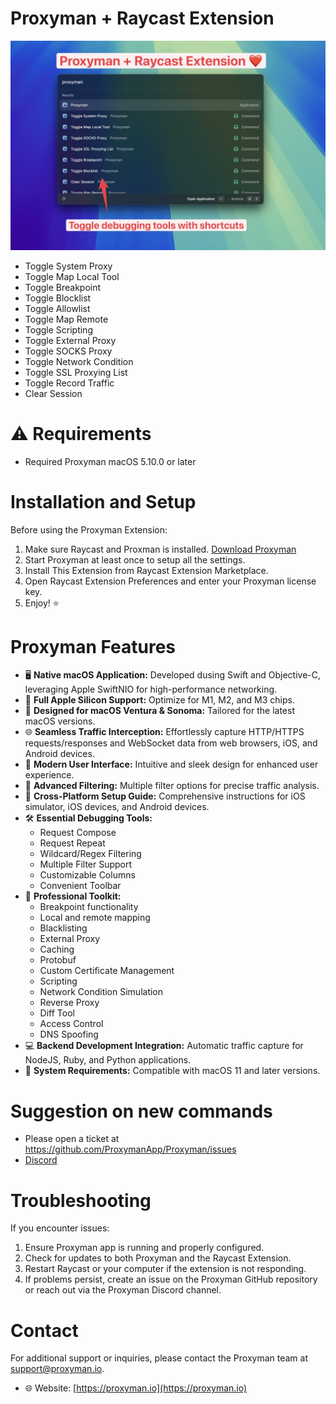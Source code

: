 # Proxyman + Raycast Extension

![Proxyman with Raycast Extension](./assets/raycast_and_proxyman.jpeg)

- Toggle System Proxy
- Toggle Map Local Tool
- Toggle Breakpoint
- Toggle Blocklist
- Toggle Allowlist
- Toggle Map Remote
- Toggle Scripting
- Toggle External Proxy
- Toggle SOCKS Proxy
- Toggle Network Condition
- Toggle SSL Proxying List
- Toggle Record Traffic
- Clear Session

# ⚠️ Requirements
- Required Proxyman macOS 5.10.0 or later

# Installation and Setup
Before using the Proxyman Extension:

1. Make sure Raycast and Proxman is installed. [Download Proxyman](https://proxyman.io/)
2. Start Proxyman at least once to setup all the settings.
3. Install This Extension from Raycast Extension Marketplace.
4. Open Raycast Extension Preferences and enter your Proxyman license key.
5. Enjoy! ⭐️

# Proxyman Features
* 🖥️ **Native macOS Application:** Developed dusing Swift and Objective-C, leveraging Apple SwiftNIO for high-performance networking.
* 🍏 **Full Apple Silicon Support:** Optimize for M1, M2, and M3 chips.
* 🚀 **Designed for macOS Ventura & Sonoma:** Tailored for the latest macOS versions.
* 🌐 **Seamless Traffic Interception:** Effortlessly capture HTTP/HTTPS requests/responses and WebSocket data from web browsers, iOS, and Android devices.
* 🎨 **Modern User Interface:** Intuitive and sleek design for enhanced user experience.
* 🔎 **Advanced Filtering:** Multiple filter options for precise traffic analysis.
* 📱 **Cross-Platform Setup Guide:** Comprehensive instructions for iOS simulator, iOS devices, and Android devices.
* 🛠️ **Essential Debugging Tools:** 
  - Request Compose
  - Request Repeat
  - Wildcard/Regex Filtering
  - Multiple Filter Support
  - Customizable Columns
  - Convenient Toolbar
* 🔧 **Professional Toolkit:**
  - Breakpoint functionality
  - Local and remote mapping
  - Blacklisting
  - External Proxy
  - Caching
  - Protobuf
  - Custom Certificate Management
  - Scripting
  - Network Condition Simulation
  - Reverse Proxy
  - Diff Tool
  - Access Control
  - DNS Spoofing
* 💻 **Backend Development Integration:** Automatic traffic capture for NodeJS, Ruby, and Python applications.
* 🍎 **System Requirements:** Compatible with macOS 11 and later versions.

# Suggestion on new commands
- Please open a ticket at https://github.com/ProxymanApp/Proxyman/issues
- [Discord](https://discord.gg/tjWEq6Da42)

# Troubleshooting
If you encounter issues:

1. Ensure Proxyman app is running and properly configured.
2. Check for updates to both Proxyman and the Raycast Extension.
3. Restart Raycast or your computer if the extension is not responding.
4. If problems persist, create an issue on the Proxyman GitHub repository or reach out via the Proxyman Discord channel.

# Contact
For additional support or inquiries, please contact the Proxyman team at support@proxyman.io.

- 🌐 Website: [https://proxyman.io](https://proxyman.io)